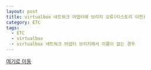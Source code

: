 ```yaml
---
layout: post
title: virtualbox 네트워크 어댑터에 브리지 오류(티스토리 이전)
category: ETC
tags:
  - ETC
  - virtualbox
  - virtualbox 네트워크 어댑터 브리지에서 이름이 없는 경우
---
```




[여기로 이동](https://lifetutorial.tistory.com/12)


